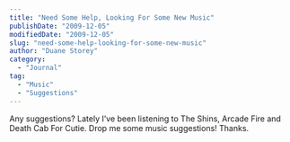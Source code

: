 ```yaml
---
title: "Need Some Help, Looking For Some New Music"
publishDate: "2009-12-05"
modifiedDate: "2009-12-05"
slug: "need-some-help-looking-for-some-new-music"
author: "Duane Storey"
category:
  - "Journal"
tag:
  - "Music"
  - "Suggestions"
---
```


Any suggestions? Lately I’ve been listening to The Shins, Arcade Fire and Death Cab For Cutie. Drop me some music suggestions! Thanks.